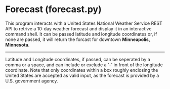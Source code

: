 # Forecast (forecast.py)

This program interacts with a United States National Weather Service
REST API to retrive a 10-day weather forecast and display it in an
interactive command shell. It can be passed latitude and longitude 
coordinates or, if none are passed, it will return the forcast for 
downtown **Minneapolis, Minnesota**.

-----
Latitude and Longitude coordinates, if passed, can be seperated by a 
comma or a space, and can include or exclude a '-' in front of the 
longitude coordinate. Note that only coordinates within a box roughly 
enclosing the United States are accepted as valid input, as the forecast
is provided by a U.S. government agency.
